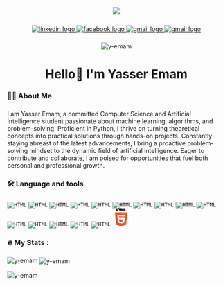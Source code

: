 <div align="center">
  <img height="400" src="https://media.giphy.com/media/HLB0nLA36GCCo6JuB5/giphy.gif"  />
</div>

###

<div align="center">
  <a href="https://www.linkedin.com/in/yasser-emam-5b9b61207/" target="_blank">
    <img src="https://img.shields.io/static/v1?message=LinkedIn&logo=linkedin&label=&color=0077B5&logoColor=white&labelColor=&style=for-the-badge" height="25" alt="linkedin logo"  />
  </a>
  <a href="https://www.facebook.com/profile.php?id=100005674454946" target="_blank">
    <img src="https://img.shields.io/static/v1?message=Facebook&logo=facebook&label=&color=1877F2&logoColor=white&labelColor=&style=for-the-badge" height="25" alt="facebook logo"  />
  </a>
  <a href="mailto:yasseremam2002@gmail.com" target="_blank">
    <img src="https://img.shields.io/static/v1?message=Gmail&logo=gmail&label=&color=D14836&logoColor=white&labelColor=&style=for-the-badge" height="25" alt="gmail logo"  />
  </a>
  <a href="https://www.instagram.com/yasseremam25/" target="_blank">
    <img src="https://img.shields.io/static/v1?message=Instagram&logo=instagram&label=&color=4C68D7&logoColor=white&labelColor=&style=for-the-badge" height="25" alt="gmail logo"  />
  </a>
</div>

###

<p align="center"> <img src="https://komarev.com/ghpvc/?username=y-emam&label=Profile%20views&color=0e75b6&style=flat" alt="y-emam" /> </p>

###

<h1 align="center">Hello👋 I'm Yasser Emam</h1>

###

<h3 align="left">👩‍💻  About Me</h3>

###

<p align="left">I am Yasser Emam, a committed Computer Science and Artificial Intelligence student passionate about machine learning, algorithms, and problem-solving. Proficient in Python, I thrive on turning theoretical concepts into practical solutions through hands-on projects. Constantly staying abreast of the latest advancements, I bring a proactive problem-solving mindset to the dynamic field of artificial intelligence. Eager to contribute and collaborate, I am poised for opportunities that fuel both personal and professional growth.</p>

###

<h3 align="left">🛠 Language and tools</h3>

###

<div align="left">
<!--   <img src="https://cdn.jsdelivr.net/gh/devicons/devicon/icons/python/python-original.svg" height="40" alt="python logo"  />
  <img src="https://cdn.jsdelivr.net/gh/devicons/devicon/icons/cplusplus/cplusplus-original.svg" height="40" alt="cplusplus logo"  /> -->
  <code><img height="40" title="HTML" src="https://user-images.githubusercontent.com/25181517/183423507-c056a6f9-1ba8-4312-a350-19bcbc5a8697.png"></code>
  <code><img height="40" title="HTML" src="https://user-images.githubusercontent.com/25181517/183423775-2276e25d-d43d-4e58-890b-edbc88e915f7.png"></code>
  <code><img height="40" title="HTML" src="https://user-images.githubusercontent.com/25181517/192108372-f71d70ac-7ae6-4c0d-8395-51d8870c2ef0.png"></code>
  <code><img height="40" title="HTML" src="https://user-images.githubusercontent.com/25181517/192108374-8da61ba1-99ec-41d7-80b8-fb2f7c0a4948.png"></code>
  <code><img height="40" title="HTML" src=""></code>
  <code><img height="40" title="HTML" src=""></code>
  <code><img height="40" title="HTML" src=""></code>
  <code><img height="40" title="HTML" src=""></code>
  <code><img height="40" title="HTML" src=""></code>
  <code><img height="40" title="HTML" src=""></code>
  <code><img height="40" title="HTML" src=""></code>
  <code><img height="40" title="HTML" src=""></code>
  <code><img height="40" title="HTML" src=""></code>
  <code><img height="40" title="HTML" src=""></code>
  <code><img height="40" title="HTML" src=""></code>
  <code><img height="40" title="HTML" src="https://raw.githubusercontent.com/github/explore/80688e429a7d4ef2fca1e82350fe8e3517d3494d/topics/html/html.png"></code>
</div>

###

<h3 align="left">🔥   My Stats :</h3>

###

<p><img align="left" src="https://github-readme-stats.vercel.app/api/top-langs?username=y-emam&show_icons=true&locale=en&layout=compact&theme=tokyonight" alt="y-emam" /></p>

<p>&nbsp;<img align="center" src="https://github-readme-stats.vercel.app/api?username=y-emam&show_icons=true&locale=en&theme=tokyonight" alt="y-emam" /></p>

<p><img align="center" src="https://github-readme-streak-stats.herokuapp.com/?user=y-emam&theme=tokyonight" alt="y-emam" /></p>

